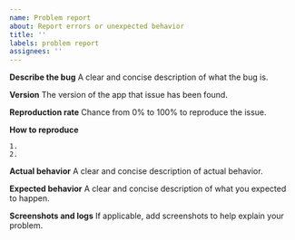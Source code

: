 ```yaml
---
name: Problem report
about: Report errors or unexpected behavior
title: ''
labels: problem report
assignees: ''
---
```


**Describe the bug**
A clear and concise description of what the bug is.

**Version**
The version of the app that issue has been found.

**Reproduction rate**
Chance from 0% to 100% to reproduce the issue.

**How to reproduce**

    1.
    2.

**Actual behavior**
A clear and concise description of actual behavior.

**Expected behavior**
A clear and concise description of what you expected to happen.

**Screenshots and logs**
If applicable, add screenshots to help explain your problem.